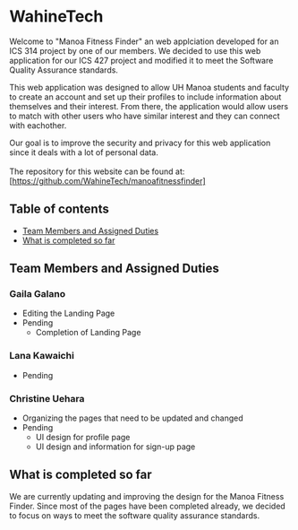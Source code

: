 # WahineTech

Welcome to "Manoa Fitness Finder" an web applciation developed for an ICS 314 project by one of our members. We
 decided to use this web application for our ICS 427 project and modified it to meet the
 Software Quality
 Assurance standards. 
 <br>
 
 This web application was designed to allow UH Manoa students and faculty to create an account and
  set up
  their profiles to include information about themselves and their interest. From there, the application would allow
   users to match with other users who have similar interest and they can connect with eachother. <br> 
   
   Our goal is to improve the security and privacy for this web application since it deals with a lot of personal
    data.  
<br>
The repository for this website can be found at:<br>
[https://github.com/WahineTech/manoafitnessfinder]

## Table of contents

* [Team Members and Assigned Duties](#team-members-and-assigned-duties)
* [What is completed so far](#what-is-completed-so-far)


## Team Members and Assigned Duties 

### Gaila Galano
  * Editing the Landing Page 
  * Pending 
    * Completion of Landing Page 

### Lana Kawaichi
  * Pending 

### Christine Uehara
  * Organizing the pages that need to be updated and changed 
  * Pending 
    * UI design for profile page 
    * UI design and information for sign-up page 
    
## What is completed so far 
   We are currently updating and improving the design for the Manoa Fitness Finder. Since most of the pages have been
    completed already, we decided to focus on ways to meet the software quality assurance standards. 

